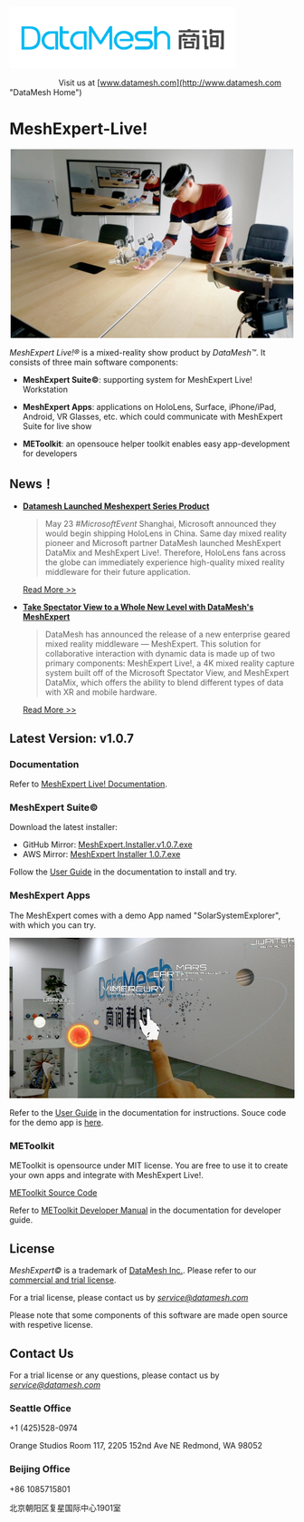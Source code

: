 
<img src="https://github.com/DataMesh-OpenSource/MeshExpert-Live/blob/master/resources/datamesh.png" width="400">

                                                                Visit us at [www.datamesh.com](http://www.datamesh.com "DataMesh Home")


# MeshExpert-Live!

<p align="center">
<img src="https://github.com/DataMesh-OpenSource/MeshExpert-Live/blob/master/resources/MeshExpert-Live-Show.jpeg" alt="MeshExpert-Live-Show" width="500">
</p>

*MeshExpert Live!&reg;* is a mixed-reality show product by *DataMesh&trade;*. It consists of three main software components:
- **MeshExpert Suite&copy;**: supporting system for MeshExpert Live! Workstation

- **MeshExpert Apps**: applications on HoloLens, Surface, iPhone/iPad, Android, VR Glasses, etc. which could communicate with MeshExpert Suite for live show

- **METoolkit**: an opensouce helper toolkit enables easy app-development for developers

## News！

* __[Datamesh Launched Meshexpert Series Product](http://blog.datamesh.com/2017/05/24/datamesh-launched-meshexpert-series-product/ "Datamesh Launched Meshexpert Series Product")__

   > May 23 *#MicrosoftEvent* Shanghai, Microsoft announced they would begin shipping HoloLens in China. Same day mixed reality pioneer and Microsoft partner DataMesh launched MeshExpert DataMix and MeshExpert Live!. Therefore, HoloLens fans across the globe can immediately experience high-quality mixed reality middleware for their future application. 

    [Read More >>](http://blog.datamesh.com/2017/05/24/datamesh-launched-meshexpert-series-product/ "Datamesh Launched Meshexpert Series Product")


* __[Take Spectator View to a Whole New Level with DataMesh's MeshExpert](https://next.reality.news/news/take-spectator-view-whole-new-level-with-datameshs-meshexpert-0177732/ "Take Spectator View to a Whole New Level with DataMesh's MeshExpert")__

  > DataMesh has announced the release of a new enterprise geared mixed reality middleware — MeshExpert. This solution for collaborative interaction with dynamic data is made up of two primary components: MeshExpert Live!, a 4K mixed reality capture system built off of the Microsoft Spectator View, and MeshExpert DataMix, which offers the ability to blend different types of data with XR and mobile hardware.

   [Read More >>](https://next.reality.news/news/take-spectator-view-whole-new-level-with-datameshs-meshexpert-0177732/ "Take Spectator View to a Whole New Level with DataMesh's MeshExpert")

## Latest Version: v1.0.7

### Documentation

Refer to [MeshExpert Live! Documentation](http://docs.datamesh.com/projects/me-live/).

### MeshExpert Suite&copy;

Download the latest installer:

* GitHub Mirror: [MeshExpert.Installer.v1.0.7.exe](https://github.com/DataMesh-OpenSource/MeshExpert-Live/releases/download/v1.0.7/MeshExpert.Installer.v1.0.7.exe "MeshExpert Installer v1.0.7")
* AWS Mirror: [MeshExpert Installer 1.0.7.exe](https://meshexpert-us.s3.amazonaws.com/MeshExpert%20Installer%201.0.7.exe)

Follow the [User Guide](http://docs.datamesh.com/projects/me-live/en/latest/user-guide/) in the documentation to install and try.

### MeshExpert Apps

The MeshExpert comes with a demo App named "SolarSystemExplorer", with which you can try. 

<p align="center">
<img src="https://github.com/DataMesh-OpenSource/MeshExpert-Live/blob/master/resources/SolarSystemExplorer-show.jpg" width="600">
</p>

Refer to the [User Guide](http://docs.datamesh.com/projects/me-live/en/latest/user-guide/#solarsystemexplorer) in the documentation for instructions. Souce code for the demo app is [here](https://github.com/DataMesh-OpenSource/SolarSystemExplorer "SolarSystemExplorer Source Code"). 

### METoolkit

METoolkit is opensource under MIT license. You are free to use it to create your own apps and integrate with MeshExpert Live!.

[METoolkit Source Code](https://github.com/DataMesh-OpenSource/METoolkit "METoolkit souce")

Refer to [METoolkit Developer Manual](http://docs.datamesh.com/projects/me-live/en/latest/metoolkit-manual/) in the documentation for developer guide.


## License

*MeshExpert&copy;* is a trademark of [DataMesh Inc.](http://www.datamesh.com "DataMesh"). Please refer to our [commercial and trial license](https://github.com/DataMesh-OpenSource/MeshExpert-Live/blob/master/LICENSE.txt "Software License Agreement").

For a trial license, please contact us by *service@datamesh.com*

Please note that some components of this software are made open source with respetive license.

## Contact Us

For a trial license or any questions, please contact us by *service@datamesh.com*
   
### Seattle Office
+1 (425)528-0974

Orange Studios 
Room 117, 2205 152nd Ave NE 
Redmond, WA 98052

### Beijing Office
+86 1085715801

北京朝阳区复星国际中心1901室
